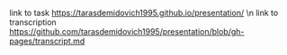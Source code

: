 link to task https://tarasdemidovich1995.github.io/presentation/ \n
link to transcription https://github.com/tarasdemidovich1995/presentation/blob/gh-pages/transcript.md
